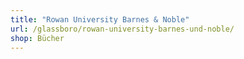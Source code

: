 ```yaml
---
title: "Rowan University Barnes & Noble"
url: /glassboro/rowan-university-barnes-und-noble/
shop: Bücher
---
```

